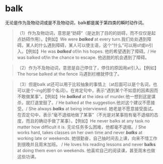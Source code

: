 # balk

无论是作为及物动词或是不及物动词，balk都是属于第四类的瞬时动作词。
>（1）作为及物动词，意思是“妨碍”（是达到了目的的妨碍，而不仅仅是起点妨碍作用）。【例如】We were ***balked*** at every turn.我们处处遇到障碍。某人的什么遇到障碍，某人可以使主语，这个“什么”可以用of或in引入。【例如】He was ***balked*** of/in his hopes. 他的希望遇到了障碍。/ He was balked of/in the chance to escape. 他逃脱的机会遇到了障碍。

>（2）作为不及物动词，意思是自己停住了，停住的原因用at引入。【例如】The horse balked at the fence 马遇到栏栅就停住了。

>（3）但是balk at还可以用于比较抽象的事情上（at后面可以是个名词，也可以是个-ing的那个名词）。在肯定句中，表示“遇到某个不如意的因素因而不敢做某事”。【例如】He ***balked*** at the idea of murder.他一想到这是谋杀，就打退堂鼓了。/ He balked at the suggestion.他对这个建议不愿接受。/ She always ***balks*** at being interviewed. 她老是不愿意接受面试。在否定句中，表示“毫不退缩地做了某事”（不光是对某事抱有毫不退缩的态度，而且的确动手做了某事）。【例如】He never balks at any task no matter how difficult it is. 无论任务多么困难，他都毫不退缩。/ She works hard, takes classes on her own time and never ***balks*** at working late or weekends. 她很勤奋，自己抽时间去上课，向来不惜工作到很晚并且周末加班。 / He loves his reading lessons and never **balks** at doing them even on weekends. 他喜欢自己的阅读课，甚至周末也做这些功课。